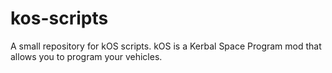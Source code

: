 # kos-scripts
A small repository for kOS scripts. kOS is a Kerbal Space Program mod that allows you to program your vehicles.
